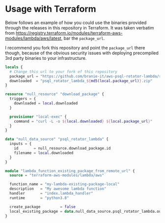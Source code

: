 # Usage with Terraform

Below follows an example of how you could use the binaries provided through the releases in this repository in Terraform. It was taken verbatim from https://registry.terraform.io/modules/terraform-aws-modules/lambda/aws/latest, bar the `package_url`.

I recommend you fork this repository and point the `package_url` there though, because of the obvious security issues with deploying precompiled 3rd party binaries to your infrastructure.


```tf
locals {
  # Change this url to your fork of this repository
  package_url = "https://github.com/branie-it/aws-psql-rotator-lambda/releases/download/0.0.0/lambda_function-3.8-0.0.0.zip"
  downloaded  = "psql_rotator_lambda_${md5(local.package_url)}.zip"
}

resource "null_resource" "download_package" {
  triggers = {
    downloaded = local.downloaded
  }

  provisioner "local-exec" {
    command = "curl -L -o ${local.downloaded} ${local.package_url}"
  }
}

data "null_data_source" "psql_rotator_lambda" {
  inputs = {
    id       = null_resource.download_package.id
    filename = local.downloaded
  }
}

module "lambda_function_existing_package_from_remote_url" {
  source = "terraform-aws-modules/lambda/aws"

  function_name = "my-lambda-existing-package-local"
  description   = "My awesome lambda function"
  handler       = "index.lambda_handler"
  runtime       = "python3.8"

  create_package         = false
  local_existing_package = data.null_data_source.psql_rotator_lambda.outputs["filename"]
}
```
